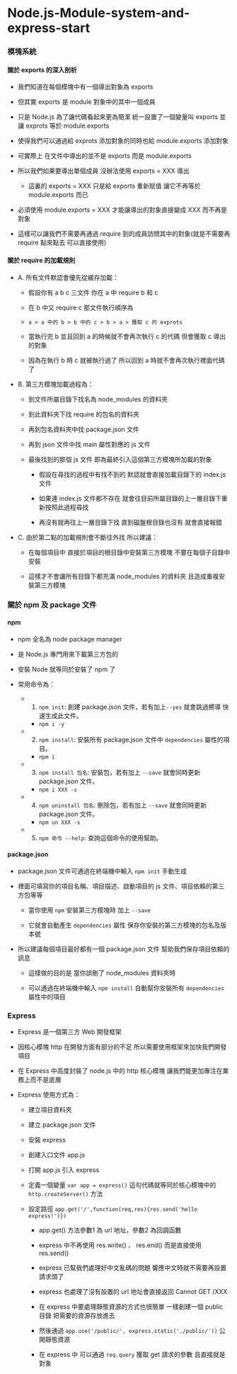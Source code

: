 # Node.js-Module-system-and-express-start
  
### 模塊系統

#### 關於 exports 的深入剖析

 - 我們知道在每個模塊中有一個導出對象為 exports
 
 - 但其實 exports 是 module 對象中的其中一個成員
 
 - 只是 Node.js 為了讓代碼看起來更為簡潔 統一設置了一個變量叫 exports 並讓 exprots 等於 module.exports
 
 - 使得我們可以通過給 exprots 添加對象的同時也給 module.exports 添加對象
 
 - 可實際上 在文件中導出的並不是 exports 而是 module.exports
 
 - 所以我們如果要導出單個成員 沒辦法使用 exports = XXX 導出
 
    * 這裏的 exports = XXX 只是給 exports 重新賦值 讓它不再等於 module.exports 而已
 
 - 必須使用 module.exports = XXX 才能讓導出的對象直接變成 XXX 而不再是對象
 
 - 這樣可以讓我們不需要再通過 require 到的成員訪問其中的對象(就是不需要再 require 點來點去 可以直接使用)

#### 關於 require 的加載規則

 - A. 所有文件默認會優先從緩存加載：

   * 假設你有 a b c 三文件 你在 a 中 require b 和 c
  
   * 在 b 中又 require c 那文件執行順序為
  
   * `a > a 中的 b > b 中的 c > b > a > 獲取 c 的 exprots`
  
   * 當執行完 b 並且回到 a 的時候就不會再次執行 c 的代碼 但會獲取 c 導出的對象
  
   * 因為在執行 b 時 c 就被執行過了 所以回到 a 時就不會再次執行裡面代碼了
  
 - B. 第三方模塊加載過程為：

   * 到文件所屬目錄下找名為 node_modules 的資料夾
  
   * 到此資料夾下找 require 的包名的資料夾
  
   * 再到包名資料夾中找 package.json 文件
  
   * 再到 json 文件中找 main 屬性對應的 js 文件
  
   * 最後找到的那個 js 文件 即為最終引入這個第三方模塊所加載的對象
  
     - 假設在尋找的過程中有找不到的 默認就會直接加載目錄下的 index.js 文件
  
     - 如果連 index.js 文件都不存在 就會往目前所屬目錄的上一層目錄下重新按照此過程尋找
  
     - 再沒有就再往上一層目錄下找 直到磁盤根目錄也沒有 就會直接報錯

 - C. 由於第二點的加載規則會不斷往外找 所以建議：
  
   * 在每個項目中 直接於項目的根目錄中安裝第三方模塊 不要在每個子目錄中安裝
  
   * 這樣才不會讓所有目錄下都充滿 node_modules 的資料夾 且造成重複安裝第三方模塊

### 關於 npm 及 package 文件

#### npm

 - npm 全名為 node package manager

 - 是 Node.js 專門用來下載第三方包的

 - 安裝 Node 就等同於安裝了 npm 了

 - 常用命令為：

   + 1. `npm init`: 創建 package.json 文件，若有加上`--yes` 就會跳過嚮導 快速生成此文件。
  
     * `npm i -y`
  
   + 2. `npm install`: 安裝所有 package.json 文件中 `dependencies` 屬性的項目。
   
     * `npm i`
  
   + 3. `npm install 包名`: 安裝包，若有加上 `--save` 就會同時更新 package.json 文件。
   
     * `npm i XXX -s`
   
   + 4. `npm uninstall 包名`: 刪除包，若有加上 `--save` 就會同時更新 package.json 文件。
    
     * `npm un XXX -s`
  
   + 5. `npm 命令 --help`: 查詢這個命令的使用幫助。

#### package.json

 - package.json 文件可通過在終端機中輸入 `npm init` 手動生成

 - 裡面可填寫你的項目名稱、項目描述、啟動項目的 js 文件、項目依賴的第三方包等等
  
   * 當你使用 `npm` 安裝第三方模塊時 加上 `--save`
  
   * 它就會自動產生 `dependencies` 屬性 保存你安裝的第三方模塊的包名及版本號
  
 - 所以建議每個項目最好都有一個 package.json 文件 幫助我們保存項目依賴的訊息
  
   * 這樣做的目的是 當你誤刪了 node_modules 資料夾時

   * 可以通過在終端機中輸入 `npm install` 自動幫你安裝所有 `dependencies` 屬性中的項目

### Express

- Express 是一個第三方 Web 開發框架

- 因核心模塊 http 在開發方面有部分的不足 所以需要使用框架來加快我們開發項目

- 在 Express 中高度封裝了 node.js 中的 http 核心模塊 讓我們能更加專注在業務上而不是底層

- Express 使用方式為：
  
   + 建立項目資料夾
   
   + 建立 package.json 文件
   
   + 安裝 express
   
   + 創建入口文件 app.js
   
   + 打開 app.js 引入 express
   
   + 定義一個變量 `var app = express()` 這句代碼就等同於核心模塊中的 `http.createServer()` 方法
   
   + 設定路徑 `app.get('/',function(req,res){res.send('hello express!')})`
  
        + app.get() 方法參數1 為 url 地址，參數2 為回調函數

        + express 中不再使用 res.write() 、 res.end() 而是直接使用 res.send()
    
        + express 已幫我們處理好中文亂碼的問題 響應中文時就不需要再設置請求頭了

        + express 也處理了沒有設置的 url 地址會直接返回 Cannot GET /XXX

        + 在 express 中要處理靜態資源的方式也很簡單 一樣創建一個 public 目錄 把需要的資源存放進去

        + 然後通過 `app.use('/public/', express.static('./public/'))` 公開靜態資源

        + 在 express 中 可以通過 `req.query` 獲取 get 請求的參數 且直接就是對象
